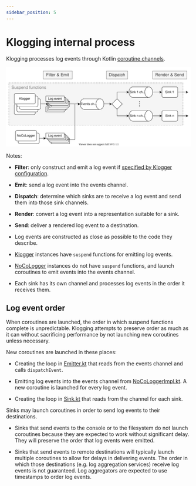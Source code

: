 ```yaml
---
sidebar_position: 5
---
```


# Klogging internal process

Klogging processes log events through Kotlin [coroutine channels](https://kotlinlang.org/docs/channels.html).

![Klogging process diagram](/img/klogging-process.svg)

Notes:

- **Filter**: only construct and emit a log event if [specified by Klogger configuration](level-checking).

- **Emit**: send a log event into the events channel.

- **Dispatch**: determine which sinks are to receive a log event and send them into those sink channels.

- **Render**: convert a log event into a representation suitable for a sink.

- **Send**: deliver a rendered log event to a destination.

- Log events are constructed as close as possible to the code they describe.

- [Klogger](../loggers/defining-loggers) instances have `suspend` functions for emitting log events.

- [NoCoLogger](../loggers/defining-loggers) instances do not have `suspend` functions, and launch coroutines
  to emit events into the events channel.

- Each sink has its own channel and processes log events in the order it receives them.

## Log event order

When coroutines are launched, the order in which suspend functions complete is unpredictable.
Klogging attempts to preserve order as much as it can without sacrificing performance by not launching
new coroutines unless necessary.

New coroutines are launched in these places:

- Creating the loop in [Emitter.kt](https://github.com/klogging/klogging/blob/main/src/commonMain/kotlin/io/klogging/internal/Emitter.kt#L41) that reads from the events channel and calls `dispatchEvent`.

- Emitting log events into the events channel from
  [NoCoLoggerImpl.kt](https://github.com/klogging/klogging/blob/main/src/commonMain/kotlin/io/klogging/impl/NoCoLoggerImpl.kt#L41).
  A new coroutine is launched for every log event.

- Creating the loop in [Sink.kt](https://github.com/klogging/klogging/blob/main/src/commonMain/kotlin/io/klogging/internal/Sink.kt#L41)
  that reads from the channel for each sink.

Sinks may launch coroutines in order to send log events to their destinations.

- Sinks that send events to the console or to the filesystem do not launch coroutines because they are expected to
  work without significant delay. They will preserve the order that log events were emitted.

- Sinks that send events to remote destinations will typically launch multiple coroutines to allow for delays
  in delivering events. The order in which those destinations (e.g. log aggregation services) receive log events
  is not guaranteed. Log aggregators are expected to use timestamps to order log events.
